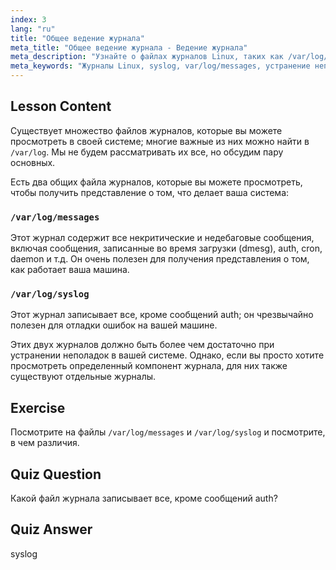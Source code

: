 ```yaml
---
index: 3
lang: "ru"
title: "Общее ведение журнала"
meta_title: "Общее ведение журнала - Ведение журнала"
meta_description: "Узнайте о файлах журналов Linux, таких как /var/log/messages и syslog. Поймите их различия для эффективного устранения неполадок в системе. Начните свой путь в Linux!"
meta_keywords: "Журналы Linux, syslog, var/log/messages, устранение неполадок Linux, Linux для начинающих, руководство по Linux, системные журналы"
---
```


## Lesson Content

Существует множество файлов журналов, которые вы можете просмотреть в своей системе; многие важные из них можно найти в `/var/log`. Мы не будем рассматривать их все, но обсудим пару основных.

Есть два общих файла журналов, которые вы можете просмотреть, чтобы получить представление о том, что делает ваша система:

### `/var/log/messages`

Этот журнал содержит все некритические и недебаговые сообщения, включая сообщения, записанные во время загрузки (dmesg), auth, cron, daemon и т.д. Он очень полезен для получения представления о том, как работает ваша машина.

### `/var/log/syslog`

Этот журнал записывает все, кроме сообщений auth; он чрезвычайно полезен для отладки ошибок на вашей машине.

Этих двух журналов должно быть более чем достаточно при устранении неполадок в вашей системе. Однако, если вы просто хотите просмотреть определенный компонент журнала, для них также существуют отдельные журналы.

## Exercise

Посмотрите на файлы `/var/log/messages` и `/var/log/syslog` и посмотрите, в чем различия.

## Quiz Question

Какой файл журнала записывает все, кроме сообщений auth?

## Quiz Answer

syslog
